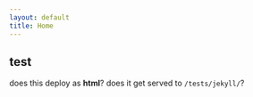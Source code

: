 ```yaml
---
layout: default
title: Home
---
```


## test
does this deploy as **html**?
does it get served to `/tests/jekyll/`?